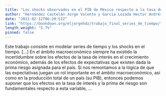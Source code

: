 ```yaml
---
title: "Los shocks observados en el PIB de México respecto a la tasa de interés y la prima de riesgo (2009-2019)"
author: "Hernández Castelán Jorge Valente y Garcia Lozada Hector Andrés"
date: "2021-02-12T06:20:52Z"
link: "https://bookdown.org/eljorgehdz/trabajo_final_series_de_tiempo/"
length_weight: "5.7%"
pinned: false
---
```


Este trabajo consiste en modelar series de tiempo y los shocks en el tiempo. [...] En el ámbito macroeconómico siempre ha existido la incertidumbre sobre los efectos de la tasa de interés en el crecimiento económico, además de los efectos de expectativas que existen dada la prima riesgo asignada para el país. Si nos remontamos a la lógica de que las expectativas juegan un rol importante en el ámbito macroeconómico, así como en la producción total de un país (su PIB), entonces podemos suponer que los efectos en la tasa de interés y la prima de riesgo son fundamentales respecto a esta variable,  ...
